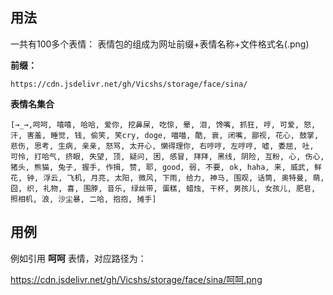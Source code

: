 ## 用法 ##

一共有100多个表情：
表情包的组成为网址前缀+表情名称+文件格式名(.png)

**前缀：**

```https://cdn.jsdelivr.net/gh/Vicshs/storage/face/sina/```

**表情名集合**

```[→_→,呵呵, 嘻嘻, 哈哈, 爱你, 挖鼻屎, 吃惊, 晕, 泪, 馋嘴, 抓狂, 哼, 可爱, 怒, 汗, 害羞, 睡觉, 钱, 偷笑, 笑cry, doge, 喵喵, 酷, 衰, 闭嘴, 鄙视, 花心, 鼓掌, 悲伤, 思考, 生病, 亲亲, 怒骂, 太开心, 懒得理你, 右哼哼, 左哼哼, 嘘, 委屈, 吐, 可怜, 打哈气, 挤眼, 失望, 顶, 疑问, 困, 感冒, 拜拜, 黑线, 阴险, 互粉, 心, 伤心, 猪头, 熊猫, 兔子, 握手, 作揖, 赞, 耶, good, 弱, 不要, ok, haha, 来, 威武, 鲜花, 钟, 浮云, 飞机, 月亮, 太阳, 微风, 下雨, 给力, 神马, 围观, 话筒, 奥特曼, 萌, 囧, 织, 礼物, 喜, 围脖, 音乐, 绿丝带, 蛋糕, 蜡烛, 干杯, 男孩儿, 女孩儿, 肥皂, 照相机, 浪, 沙尘暴, 二哈, 抱抱, 摊手]```

## 用例 ##

例如引用 **呵呵** 表情，对应路径为：

https://cdn.jsdelivr.net/gh/Vicshs/storage/face/sina/呵呵.png